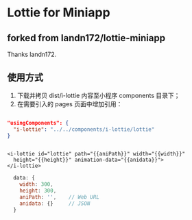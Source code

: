 # Lottie for Miniapp

## forked from landn172/lottie-miniapp

Thanks landn172.

## 使用方式

1. 下载并拷贝 dist/i-lottie 内容至小程序 components 目录下；
2. 在需要引入的 pages 页面中增加引用：

``` test.json

"usingComponents": {
  "i-lottie": "../../components/i-lottie/lottie"
}

```

``` test.wxml

<i-lottie id="lottie" path="{{aniPath}}" width="{{width}}" 
  height="{{height}}" animation-data="{{anidata}}">
</i-lottie>

```

``` test.js
  data: {
    width: 300,
    height: 300,
    aniPath: '',    // Web URL
    anidata: {}     // JSON
  }
```